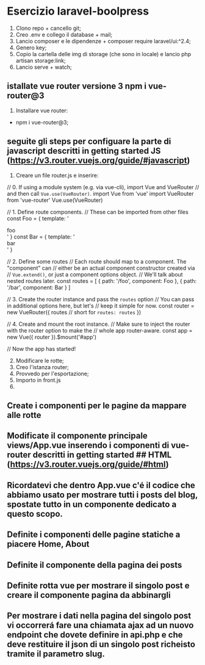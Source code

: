 # Esercizio laravel-boolpress
1. Clono repo + cancello git;
2. Creo .env e collego il database + mail;
3. Lancio composer e le dipendenze + composer require laravel/ui:^2.4;
4. Genero key;
5. Copio la cartella delle img di storage (che sono in locale) e lancio php artisan storage:link;
6. Lancio serve + watch;

## istallate vue router versione 3 npm i vue-router@3
1. Installare vue router:
- npm i vue-router@3;

## seguite gli steps per configuare la parte di javascript descritti in getting started JS (https://v3.router.vuejs.org/guide/#javascript)
1. Creare un file router.js e inserire:

// 0. If using a module system (e.g. via vue-cli), import Vue and VueRouter
// and then call `Vue.use(VueRouter)`.
import Vue from 'vue'
import VueRouter from 'vue-router'
Vue.use(VueRouter)

// 1. Define route components.
// These can be imported from other files
const Foo = { template: '<div>foo</div>' }
const Bar = { template: '<div>bar</div>' }

// 2. Define some routes
// Each route should map to a component. The "component" can
// either be an actual component constructor created via
// `Vue.extend()`, or just a component options object.
// We'll talk about nested routes later.
const routes = [
  { path: '/foo', component: Foo },
  { path: '/bar', component: Bar }
]

// 3. Create the router instance and pass the `routes` option
// You can pass in additional options here, but let's
// keep it simple for now.
const router = new VueRouter({
  routes // short for `routes: routes`
})

// 4. Create and mount the root instance.
// Make sure to inject the router with the router option to make the
// whole app router-aware.
const app = new Vue({
  router
}).$mount('#app')

// Now the app has started!

2. Modificare le rotte;
3. Creo l'istanza router;
4. Provvedo per l'esportazione;
5. Importo in front.js
6. 

## Create i componenti per le pagine da mappare alle rotte
## Modificate il componente principale views/App.vue inserendo i componenti di vue-router descritti in getting started ## HTML (https://v3.router.vuejs.org/guide/#html)
## Ricordatevi che dentro App.vue c'é il codice che abbiamo usato per mostrare tutti i posts del blog, spostate tutto in un componente dedicato a questo scopo.
## Definite i componenti delle pagine statiche a piacere Home, About
## Definite il componente della pagina dei posts
## Definite rotta vue per mostrare il singolo post e creare il componente pagina da abbinargli
## Per mostrare i dati nella pagina del singolo post vi occorrerá fare una chiamata ajax ad un nuovo endpoint che dovete definire in api.php e che deve restituire il json di un singolo post richeisto tramite il parametro slug.